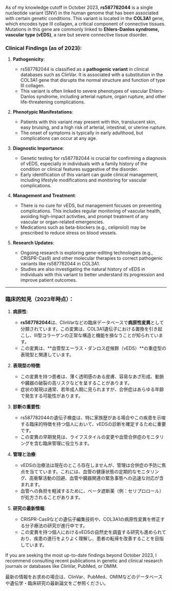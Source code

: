 As of my knowledge cutoff in October 2023, **rs587782044** is a single nucleotide variant (SNV) in the human genome that has been associated with certain genetic conditions. This variant is located in the **COL3A1** gene, which encodes type III collagen, a critical component of connective tissues. Mutations in this gene are commonly linked to **Ehlers-Danlos syndrome, vascular type (vEDS)**, a rare but severe connective tissue disorder.

### Clinical Findings (as of 2023):
1. **Pathogenicity**: 
   - rs587782044 is classified as a **pathogenic variant** in clinical databases such as ClinVar. It is associated with a substitution in the COL3A1 gene that disrupts the normal structure and function of type III collagen.
   - This variant is often linked to severe phenotypes of vascular Ehlers-Danlos syndrome, including arterial rupture, organ rupture, and other life-threatening complications.

2. **Phenotypic Manifestations**:
   - Patients with this variant may present with thin, translucent skin, easy bruising, and a high risk of arterial, intestinal, or uterine rupture.
   - The onset of symptoms is typically in early adulthood, but complications can occur at any age.

3. **Diagnostic Importance**:
   - Genetic testing for rs587782044 is crucial for confirming a diagnosis of vEDS, especially in individuals with a family history of the condition or clinical features suggestive of the disorder.
   - Early identification of this variant can guide clinical management, including lifestyle modifications and monitoring for vascular complications.

4. **Management and Treatment**:
   - There is no cure for vEDS, but management focuses on preventing complications. This includes regular monitoring of vascular health, avoiding high-impact activities, and prompt treatment of any vascular or organ-related emergencies.
   - Medications such as beta-blockers (e.g., celiprolol) may be prescribed to reduce stress on blood vessels.

5. **Research Updates**:
   - Ongoing research is exploring gene-editing technologies (e.g., CRISPR-Cas9) and other molecular therapies to correct pathogenic variants like rs587782044 in COL3A1.
   - Studies are also investigating the natural history of vEDS in individuals with this variant to better understand its progression and improve patient outcomes.

---

### 臨床的知見（2023年時点）：
1. **病原性**:
   - **rs587782044**は、ClinVarなどの臨床データベースで**病原性変異**として分類されています。この変異は、COL3A1遺伝子における置換を引き起こし、III型コラーゲンの正常な構造と機能を損なうことが知られています。
   - この変異は、**血管型エーラス・ダンロス症候群（vEDS）**の重症型の表現型と関連しています。

2. **表現型の特徴**:
   - この変異を持つ患者は、薄く透明感のある皮膚、容易なあざ形成、動脈や臓器の破裂の高リスクなどを呈することがあります。
   - 症状の発現は通常、若年成人期に見られますが、合併症はあらゆる年齢で発生する可能性があります。

3. **診断の重要性**:
   - rs587782044の遺伝子検査は、特に家族歴がある場合やこの疾患を示唆する臨床的特徴を持つ個人において、vEDSの診断を確定するために重要です。
   - この変異の早期発見は、ライフスタイルの変更や血管合併症のモニタリングを含む臨床管理に役立ちます。

4. **管理と治療**:
   - vEDSの治療法は現在のところ存在しませんが、管理は合併症の予防に焦点を当てています。これには、血管の健康状態の定期的なモニタリング、高衝撃活動の回避、血管や臓器関連の緊急事態への迅速な対応が含まれます。
   - 血管への負担を軽減するために、ベータ遮断薬（例：セリプロロール）が処方されることがあります。

5. **研究の最新情報**:
   - CRISPR-Cas9などの遺伝子編集技術や、COL3A1の病原性変異を修正する分子療法の研究が進行中です。
   - この変異を持つ個人におけるvEDSの自然史を調査する研究も進められており、疾患の進行をよりよく理解し、患者の転帰を改善することを目指しています。

If you are seeking the most up-to-date findings beyond October 2023, I recommend consulting recent publications in genetic and clinical research journals or databases like ClinVar, PubMed, or OMIM.

最新の情報をお求めの場合は、ClinVar、PubMed、OMIMなどのデータベースや遺伝学・臨床研究の最新論文をご参照ください。